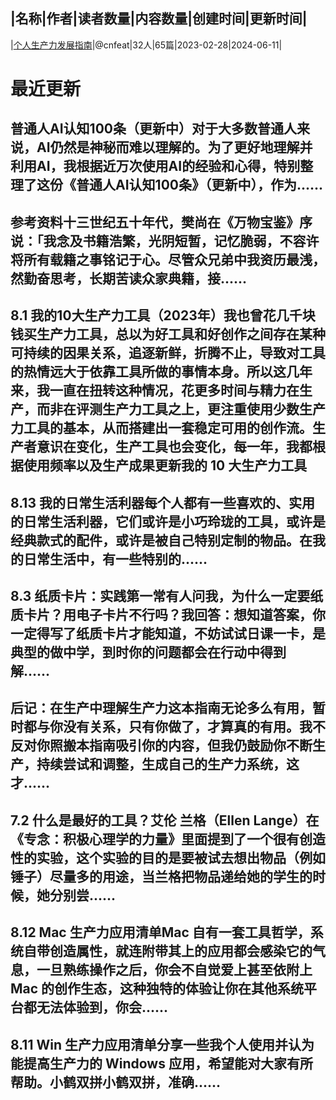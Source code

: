 |名称|作者|读者数量|内容数量|创建时间|更新时间|
---
|[个人生产力发展指南](https://xiaobot.net/p/productivity?refer=0b133df9-27dc-423b-8101-639049001c13)|@cnfeat|32人|65篇|2023-02-28|2024-06-11|

# 最近更新
## 普通人AI认知100条（更新中）对于大多数普通人来说，AI仍然是神秘而难以理解的。为了更好地理解并利用AI，我根据近万次使用AI的经验和心得，特别整理了这份《普通人AI认知100条》（更新中），作为......
## 参考资料十三世纪五十年代，樊尚在《万物宝鉴》序说：「我念及书籍浩繁，光阴短暂，记忆脆弱，不容许将所有载籍之事铭记于心。尽管众兄弟中我资历最浅，然勤奋思考，长期苦读众家典籍，接......
## 8.1 我的10大生产力工具（2023年）我也曾花几千块钱买生产力工具，总以为好工具和好创作之间存在某种可持续的因果关系，追逐新鲜，折腾不止，导致对工具的热情远大于依靠工具所做的事情本身。所以这几年来，我一直在扭转这种情况，花更多时间与精力在生产，而非在评测生产力工具之上，更注重使用少数生产力工具的基本，从而搭建出一套稳定可用的创作流。生产者意识在变化，生产工具也会变化，每一年，我都根据使用频率以及生产成果更新我的 10 大生产力工具
## 8.13 我的日常生活利器每个人都有一些喜欢的、实用的日常生活利器，它们或许是小巧玲珑的工具，或许是经典款式的配件，或许是被自己特别定制的物品。在我的日常生活中，有一些特别的......
## 8.3 纸质卡片：实践第一常有人问我，为什么一定要纸质卡片？用电子卡片不行吗？我回答：想知道答案，你一定得写了纸质卡片才能知道，不妨试试日课一卡，是典型的做中学，到时你的问题都会在行动中得到解......
## 后记：在生产中理解生产力这本指南无论多么有用，暂时都与你没有关系，只有你做了，才算真的有用。我不反对你照搬本指南吸引你的内容，但我仍鼓励你不断生产，持续尝试和调整，生成自己的生产力系统，这才......
## 7.2 什么是最好的工具？艾伦 兰格（Ellen Lange）在《专念：积极心理学的力量》里面提到了一个很有创造性的实验，这个实验的目的是要被试去想出物品（例如锤子）尽量多的用途，当兰格把物品递给她的学生的时候，她分别尝......
## 8.12 Mac 生产力应用清单Mac 自有一套工具哲学，系统自带创造属性，就连附带其上的应用都会感染它的气息，一旦熟练操作之后，你会不自觉爱上甚至依附上 Mac 的创作生态，这种独特的体验让你在其他系统平台都无法体验到，你会......
## 8.11 Win 生产力应用清单分享一些我个人使用并认为能提高生产力的 Windows 应用，希望能对大家有所帮助。小鹤双拼小鹤双拼，准确......

